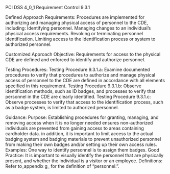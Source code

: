 PCI DSS 4_0_1 Requirement Control 9.3.1

Defined Approach Requirements:
Procedures are implemented for authorizing and managing physical access of personnel to the CDE, including: Identifying personnel. Managing changes to an individual’s physical access requirements. Revoking or terminating personnel identification. Limiting access to the identification process or system to authorized personnel.

Customized Approach Objective:
Requirements for access to the physical CDE are defined and enforced to identify and authorize personnel.

Testing Procedures:
Testing Procedure 9.3.1.a: Examine documented procedures to verify that procedures to authorize and manage physical access of personnel to the CDE are defined in accordance with all elements specified in this requirement.
Testing Procedure 9.3.1.b: Observe identification methods, such as ID badges, and processes to verify that personnel in the CDE are clearly identified.
Testing Procedure 9.3.1.c: Observe processes to verify that access to the identification process, such as a badge system, is limited to authorized personnel.

Guidance:
Purpose: Establishing procedures for granting, managing, and removing access when it is no longer needed ensures non-authorized individuals are prevented from gaining access to areas containing cardholder data. in addition, it is important to limit access to the actual badging system and badging materials to prevent unauthorized personnel from making their own badges and/or setting up their own access rules. Examples: One way to identify personnel is to assign them badges. Good Practice: It is important to visually identify the personnel that are physically present, and whether the individual is a visitor or an employee. Definitions: Refer to_appendix g_ for the definition of “personnel.”.